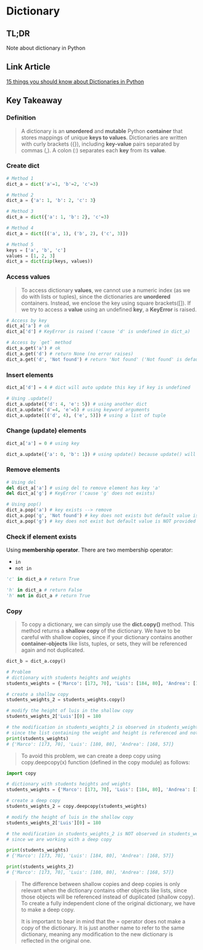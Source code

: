 # Dictionary

## TL;DR

Note about dictionary in Python

## Link Article

[15 things you should know about Dictionaries in Python](https://towardsdatascience.com/15-things-you-should-know-about-dictionaries-in-python-44c55e75405c)

## Key Takeaway

### Definition

> A dictionary is an **unordered** and **mutable** Python **container** that stores mappings of unique **keys to values**. Dictionaries are written with curly brackets ({}), including **key-value** pairs separated by commas (,). A colon (:) separates each **key** from its **value**.

### Create dict

```python
# Method 1
dict_a = dict('a'=1, 'b'=2, 'c'=3)

# Method 2
dict_a = {'a': 1, 'b': 2, 'c': 3}

# Method 3
dict_a = dict({'a': 1, 'b': 2}, 'c'=3)

# Method 4
dict_a = dict([('a', 1), ('b', 2), ('c', 3)])

# Method 5
keys = ['a', 'b', 'c']
values = [1, 2, 3]
dict_a = dict(zip(keys, values))
```

### Access values

> To access dictionary **values**, we cannot use a numeric index (as we do with lists or tuples), since the dictionaries are **unordered** containers. Instead, we enclose the key using square brackets([]). If we try to access a **value** using an undefined **key**, a **KeyError** is raised.

```python
# Access by key
dict_a['a'] # ok
dict_a['d'] # KeyError is raised ('cause 'd' is undefined in dict_a)

# Access by `get` method
dict_a.get('a') # ok
dict_a.get('d') # return None (no error raises)
dict_a.get('d', 'Not found') # return 'Not found' ('Not found' is default value when dict can find key)
```

### Insert elements

```python
dict_a['d'] = 4 # dict will auto update this key if key is undefined

# Using .update()
dict_a.update({'d': 4, 'e': 5}) # using another dict
dict_a.update('d'=4, 'e'=5) # using keyword arguments
dict_a.update([('d', 4), ('e', 5)]) # using a list of tuple
```

### Change (update) elements

```python
dict_a['a'] = 0 # using key

dict_a.update({'a': 0, 'b': 1}) # using update() because update() will overwrites existing keys
```

### Remove elements

```python
# Using del
del dict_a['a'] # using del to remove element has key 'a'
del dict_a['g'] # KeyError ('cause 'g' does not exists)

# Using pop()
dict_a.pop('a') # key exists --> remove
dict_a.pop('g', 'Not found') # key does not exists but default value is provied, so error dont raise
dict_a.pop('g') # key does not exist but default value is NOT provided --> raise KeyError
```

### Check if element exists

Using **membership operator**. There are two membership operator:

- `in`
- `not in`

```python
'c' in dict_a # return True

'h' in dict_a # return False
'h' not in dict_a # return True
```

### Copy

> To copy a dictionary, we can simply use the **dict.copy()** method. This method returns a **shallow copy** of the dictionary. We have to be careful with shallow copies, since if your dictionary contains another **container-objects** like lists, tuples, or sets, they will be referenced again and not duplicated.

```python
dict_b = dict_a.copy()

# Problem
# dictionary with students heights and weights
students_weights = {'Marco': [173, 70], 'Luis': [184, 80], 'Andrea': [168, 57]}

# create a shallow copy
students_weights_2 = students_weights.copy()

# modify the height of luis in the shallow copy
students_weights_2['Luis'][0] = 180

# the modification in students_weights_2 is observed in students_weights
# since the list containing the weight and height is referenced and not duplicated
print(students_weights)
# {'Marco': [173, 70], 'Luis': [180, 80], 'Andrea': [168, 57]}
```

> To avoid this problem, we can create a deep copy using copy.deepcopy(x) function (defined in the copy module) as follows:

```python
import copy

# dictionary with students heights and weights
students_weights = {'Marco': [173, 70], 'Luis': [184, 80], 'Andrea': [168, 57]}

# create a deep copy
students_weights_2 = copy.deepcopy(students_weights)

# modify the height of luis in the shallow copy
students_weights_2['Luis'][0] = 180

# the modification in students_weights_2 is NOT observed in students_weights
# since we are working with a deep copy

print(students_weights)
# {'Marco': [173, 70], 'Luis': [184, 80], 'Andrea': [168, 57]}

print(students_weights_2)
# {'Marco': [173, 70], 'Luis': [180, 80], 'Andrea': [168, 57]}
```

> The difference between shallow copies and deep copies is only relevant when the dictionary contains other objects like lists, since those objects will be referenced instead of duplicated (shallow copy). To create a fully independent clone of the original dictionary, we have to make a deep copy.
>
> It is important to bear in mind that the = operator does not make a copy of the dictionary. It is just another name to refer to the same dictionary, meaning any modification to the new dictionary is reflected in the original one.

